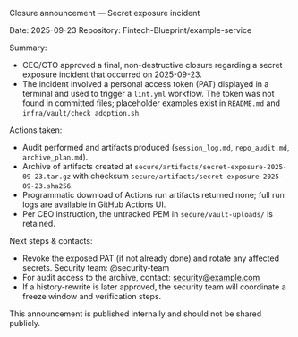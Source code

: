 Closure announcement — Secret exposure incident

Date: 2025-09-23
Repository: Fintech-Blueprint/example-service

Summary:
- CEO/CTO approved a final, non-destructive closure regarding a secret exposure incident that occurred on 2025-09-23.
- The incident involved a personal access token (PAT) displayed in a terminal and used to trigger a `lint.yml` workflow. The token was not found in committed files; placeholder examples exist in `README.md` and `infra/vault/check_adoption.sh`.

Actions taken:
- Audit performed and artifacts produced (`session_log.md`, `repo_audit.md`, `archive_plan.md`).
- Archive of artifacts created at `secure/artifacts/secret-exposure-2025-09-23.tar.gz` with checksum `secure/artifacts/secret-exposure-2025-09-23.sha256`.
- Programmatic download of Actions run artifacts returned none; full run logs are available in GitHub Actions UI.
- Per CEO instruction, the untracked PEM in `secure/vault-uploads/` is retained.

Next steps & contacts:
- Revoke the exposed PAT (if not already done) and rotate any affected secrets. Security team: @security-team
- For audit access to the archive, contact: security@example.com
- If a history-rewrite is later approved, the security team will coordinate a freeze window and verification steps.

This announcement is published internally and should not be shared publicly.
